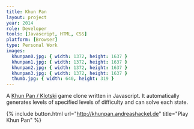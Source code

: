 ```yaml
---
title: Khun Pan
layout: project
year: 2014
role: Developer
tools: [Javascript, HTML, CSS]
platform: [Browser]
type: Personal Work
images:
  khunpan0.jpg: { width: 1372, height: 1637 }
  khunpan1.jpg: { width: 1372, height: 1637 }
  khunpan2.jpg: { width: 1372, height: 1637 }
  khunpan3.jpg: { width: 1372, height: 1637 }
  thumb.jpg: { width: 640, height: 319 }
---
```

A [Khun Pan / Klotski](https://en.wikipedia.org/wiki/Klotski) game clone written in Javascript. It automatically generates levels of specified levels of difficulty and can solve each state.

{% include button.html url="http://khunpan.andreashackel.de" title="Play Khun Pan" %}
